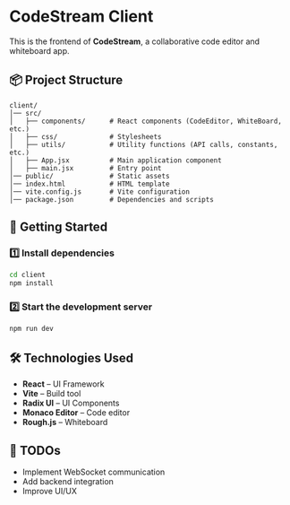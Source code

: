 # CodeStream Client

This is the frontend of **CodeStream**, a collaborative code editor and whiteboard app.

## 📦 Project Structure

```
client/
│── src/
│   ├── components/      # React components (CodeEditor, WhiteBoard, etc.)
│   ├── css/             # Stylesheets
│   ├── utils/           # Utility functions (API calls, constants, etc.)
│   ├── App.jsx          # Main application component
│   ├── main.jsx         # Entry point
│── public/              # Static assets
│── index.html           # HTML template
│── vite.config.js       # Vite configuration
│── package.json         # Dependencies and scripts
```

## 🚀 Getting Started

### 1️⃣ Install dependencies
```sh
cd client
npm install
```

### 2️⃣ Start the development server
```sh
npm run dev
```

## 🛠️ Technologies Used

- **React** – UI Framework
- **Vite** – Build tool
- **Radix UI** – UI Components
- **Monaco Editor** – Code editor
- **Rough.js** – Whiteboard

## 📝 TODOs

- Implement WebSocket communication
- Add backend integration
- Improve UI/UX

